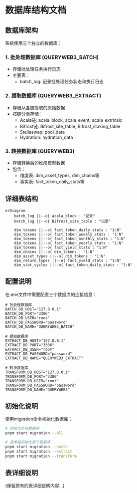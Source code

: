 # 数据库结构文档

## 数据库架构

系统使用三个独立的数据库：

### 1. 批处理数据库 (QUERYWEB3_BATCH)
- 存储批处理任务执行日志
- 主要表：
  - batch_log: 记录批处理任务状态和执行日志

### 2. 提取数据库 (QUERYWEB3_EXTRACT)
- 存储从各链提取的原始数据
- 按链分表存储：
  - Acala链: acala_block, acala_event, acala_extrinsic
  - Bifrost链: Bifrost_site_table, Bifrost_staking_table
  - Stellaswap: pool_data
  - Hydration: hydration_data

### 3. 转换数据库 (QUERYWEB3)
- 存储转换后的维度模型数据
- 包含：
  - 维度表: dim_asset_types, dim_chains等
  - 事实表: fact_token_daily_stats等

## 详细表结构

```mermaid
erDiagram
    batch_log ||--o{ acala_block : "记录"
    batch_log ||--o{ Bifrost_site_table : "记录"
    
    dim_tokens ||--o{ fact_token_daily_stats : "1:N"
    dim_tokens ||--o{ fact_token_weekly_stats : "1:N"
    dim_tokens ||--o{ fact_token_monthly_stats : "1:N" 
    dim_tokens ||--o{ fact_token_yearly_stats : "1:N"
    dim_tokens ||--o{ fact_yield_stats : "1:N"
    dim_chains ||--o{ dim_tokens : "1:N"
    dim_asset_types ||--o{ dim_tokens : "1:N"
    dim_return_types ||--o{ fact_yield_stats : "1:N"
    dim_stat_cycles ||--o{ fact_token_daily_stats : "1:N"
```

## 配置说明

在.env文件中需要配置三个数据库的连接信息：

```env
# 批处理数据库
BATCH_DB_HOST="127.0.0.1"
BATCH_DB_PORT="3306"
BATCH_DB_USER="root"
BATCH_DB_PASSWORD="password"
BATCH_DB_NAME="QUERYWEB3_BATCH"

# 提取数据库
EXTRACT_DB_HOST="127.0.0.1"
EXTRACT_DB_PORT="3306"
EXTRACT_DB_USER="root"
EXTRACT_DB_PASSWORD="password"
EXTRACT_DB_NAME="QUERYWEB3_EXTRACT"

# 转换数据库
TRANSFORM_DB_HOST="127.0.0.1"
TRANSFORM_DB_PORT="3306"
TRANSFORM_DB_USER="root"
TRANSFORM_DB_PASSWORD="password"
TRANSFORM_DB_NAME="QUERYWEB3"
```

## 初始化说明

使用migration命令初始化数据库：

```bash
# 初始化所有数据库
pnpm start migration --all

# 或单独初始化某个数据库
pnpm start migration --batch
pnpm start migration --extract
pnpm start migration --transform
```

## 表详细说明

(保留原有的表详细说明内容...)
